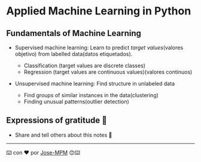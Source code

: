 # Applied Machine Learning in Python

## Fundamentals of Machine Learning

* Supervised machine learning: Learn to predict _target values_(valores objetivo) from labelled data(datos etiquetados).
    - Classification (target values are discrete classes)
    - Regression (target values are continuous values)(valores continuos)

* Unsupervised machine learning: Find structure in unlabeled data
    - Find groups of similar instances in the data(clustering)
    - Finding unusual patterns(outlier detection)


## Expressions of gratitude 🎁
* Share and tell others about this notes 📢
---
⌨️ con ❤️ por [Jose-MPM](https://github.com/Jose-MPM) 😊⌨️